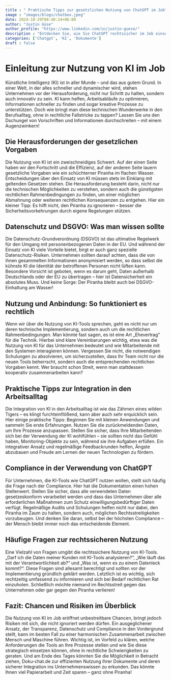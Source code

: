 ```yaml
---
title : " Praktische Tipps zur gesetzlichen Nutzung von ChatGPT im Job"
image : "images/blogs/chatbox.jpeg"
date: 2024-10-29T08:40:24+06:00
author: "Justin Güse"
author_profile: "https://www.linkedin.com/in/justin-guese/"
description : "Entdecken Sie, wie Sie ChatGPT rechtssicher im Job einsetzen können. Erfahren Sie praktische Tipps zur DSGVO-Konformität und zur optimalen Nutzung im Unternehmensalltag!"
categories: ['Chatgpt', 'KI', 'Dokumente']
draft : false
---
```


# Einleitung zur Nutzung von KI im Job

Künstliche Intelligenz (KI) ist in aller Munde – und das aus gutem Grund. In einer Welt, in der alles schneller und dynamischer wird, stehen Unternehmen vor der Herausforderung, nicht nur Schritt zu halten, sondern auch innovativ zu sein. KI kann helfen, Arbeitsabläufe zu optimieren, Informationen schneller zu finden und sogar kreative Prozesse zu unterstützen. Doch wie bringt man diese technischen Wunderwerke in den Berufsalltag, ohne in rechtliche Fallstricke zu tappen? Lassen Sie uns den Dschungel von Vorschriften und Informationen durchschreiten – mit einem Augenzwinkern!

## Die Herausforderungen der gesetzlichen Vorgaben

Die Nutzung von KI ist ein zweischneidiges Schwert. Auf der einen Seite haben wir den Fortschritt und die Effizienz, auf der anderen Seite lauern gesetzliche Vorgaben wie ein schüchterner Piranha im flachen Wasser. Entscheidungen über den Einsatz von KI müssen stets im Einklang mit geltenden Gesetzen stehen. Die Herausforderung besteht darin, nicht nur die technischen Möglichkeiten zu verstehen, sondern auch die günstigsten rechtlichen Rahmenbedingungen zu finden, um einer möglichen Abmahnung oder weiteren rechtlichen Konsequenzen zu entgehen. Hier ein kleiner Tipp: Es hilft nicht, den Piranha zu ignorieren – besser die Sicherheitsvorkehrungen durch eigene Regelungen stützen.

## Datenschutz und DSGVO: Was man wissen sollte

Die Datenschutz-Grundverordnung (DSGVO) ist das ultimative Regelwerk für den Umgang mit personenbezogenen Daten in der EU. Und während der Einsatz von KI viele Vorteile bietet, birgt er auch ganz spezielle Datenschutz-Risiken. Unternehmen sollten darauf achten, dass die von ihnen gesammelten Informationen anonymisiert werden, so dass selbst die kühnste KI die Identität der betroffenen Personen nicht lüften kann. Besondere Vorsicht ist geboten, wenn es darum geht, Daten außerhalb Deutschlands oder der EU zu übertragen – hier ist Datensicherheit ein absolutes Muss. Und keine Sorge: Der Piranha bleibt auch bei DSGVO-Einhaltung am Wasser!

## Nutzung und Anbindung: So funktioniert es rechtlich

Wenn wir über die Nutzung von KI-Tools sprechen, geht es nicht nur um deren technische Implementierung, sondern auch um die rechtlichen Rahmenbedingungen. Man könnte fast sagen, es ist eine Art „Ehevertrag“ für die Technik. Hierbei sind klare Vereinbarungen wichtig, etwa was die Nutzung von KI für das Unternehmen bedeutet und wie Mitarbeitende mit den Systemen interagieren können. Vergessen Sie nicht, die notwendigen Schulungen zu absolvieren, um sicherzustellen, dass Ihr Team nicht nur die neuen Tools beherrscht, sondern auch die entsprechenden rechtlichen Vorgaben kennt. Wer braucht schon Streit, wenn man stattdessen kooperativ zusammenarbeiten kann?

## Praktische Tipps zur Integration in den Arbeitsalltag

Die Integration von KI in den Arbeitsalltag ist wie das Zähmen eines wilden Tigers – es klingt furchteinflößend, kann aber auch sehr erquicklich sein. Hier einige praktische Tipps: Beginnen Sie mit kleinen Anwendungen und sammeln Sie erste Erfahrungen. Nutzen Sie die zurückmeldenden Daten, um Ihre Prozesse anzupassen. Stellen Sie sicher, dass Ihre Mitarbeitenden sich bei der Verwendung der KI wohlfühlen – sie sollten nicht das Gefühl haben, Monitoring-Objekte zu sein, während sie ihre Aufgaben erfüllen. Ein integrativer Ansatz und regelmäßige Feedbackrunden helfen, Ängste abzubauen und Freude am Lernen der neuen Technologien zu fördern.

## Compliance in der Verwendung von ChatGPT

Für Unternehmen, die KI-Tools wie ChatGPT nutzen wollen, stellt sich häufig die Frage nach der Compliance. Hier hat die Dokumentation einen hohen Stellenwert. Stellen Sie sicher, dass alle verwendeten Daten gesetzeskonform verarbeitet werden und dass das Unternehmen über alle erforderlichen Maßnahmen zum Schutz einwilligungsbedürftiger Daten verfügt. Regelmäßige Audits und Schulungen helfen nicht nur dabei, den Piranha im Zaum zu halten, sondern auch, möglichen Rechtsstreitigkeiten vorzubeugen. Und denken Sie daran, selbst bei der höchsten Compliance – der Mensch bleibt immer noch das entscheidende Element.

## Häufige Fragen zur rechtssicheren Nutzung

Eine Vielzahl von Fragen umgibt die rechtssichere Nutzung von KI-Tools. „Darf ich die Daten meiner Kunden mit KI-Tools analysieren?“, „Wie läuft das mit der Verantwortlichkeit ab?“ und „Was ist, wenn es zu einem Datenleck kommt?“. Diese Fragen sind allesamt berechtigt und sollten vor der Implementierung gründlich geklärt werden. Letztlich ist es wichtig, sich rechtzeitig umfassend zu informieren und sich bei Bedarf rechtlichen Rat einzuholen. Schließlich möchte niemand im Rechtsstreit gegen das Unternehmen oder gar gegen den Piranha verlieren!

## Fazit: Chancen und Risiken im Überblick

Die Nutzung von KI im Job eröffnet unbestreitbare Chancen, bringt jedoch Risiken mit sich, die nicht ignoriert werden dürfen. Ein ausgeglichener Ansatz, der Transparenz, Datenschutz und Compliance in den Vordergrund stellt, kann im besten Fall zu einer harmonischen Zusammenarbeit zwischen Mensch und Maschine führen. Wichtig ist, im Vorfeld zu klären, welche Anforderungen die Tools an Ihre Prozesse stellen und wie Sie diese strategisch einsetzen können, ohne in rechtliche Schwierigkeiten zu geraten. Und am Ende des Tages könnten Sie die Möglichkeit in Betracht ziehen, Doku-chat.de zur effizienten Nutzung Ihrer Dokumente und deren sicherer Integration ins Unternehmenswissen zu erkunden. Das könnte Ihnen viel Papierarbeit und Zeit sparen – ganz ohne Piranha!